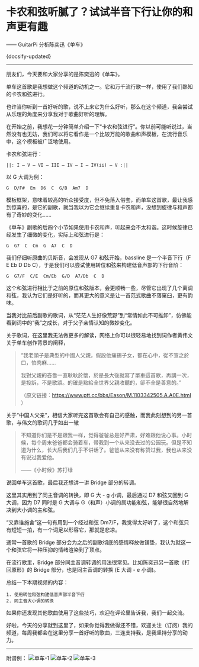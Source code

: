 # 卡农和弦听腻了？试试半音下行让你的和声更有趣

—— GuitarPi 分析陈奕迅《单车》

{docsify-updated}

---

朋友们，今天要和大家分享的是陈奕迅的《单车》。

单车这首歌是我想做这个频道的动机之一。它和万千流行歌一样，使用了我们熟知的卡农和弦进行。

也许当你听到一首好听的歌，说不上来它为什么好听，那么在这个频道，我会尝试从乐理的角度来分享我对于歌曲好听的理解。

在开始之前，我想花一分钟简单介绍一下“卡农和弦进行”。你以前可能听说过，当然没有也无妨，我们可以将它看作是一个比较万能的歌曲和声模板，在流行音乐中，这个模板被广泛地使用。

卡农和弦进行：

```
||: I – V – VI – III – IV – I – IV(ii) – V :||

```

以 G 大调为例：

```
G  D/F#  Em  D6  C  G/B  Am7  D
```

模板框架，意味着较高的听众接受度，但不免落入俗套，而单车这首歌，最让我感到惊喜的，是它的副歌，就当我以为它会继续重复卡农和声，没想到旋律与和声都有了奇妙的变化……

《单车》副歌的后四个小节如果使用卡农和声，听起来会不太和谐。这时候旋律已经发生了细微的变化，实际上和弦进行是：

```
G  G7  C  Cm  G  A7  C  D
```

我们仔细听原曲的贝斯音，会发现从 G7 和弦开始，bassline 是一个半音下行（F E Eb D Db C），于是我们可以尝试使用转位和弦来构建低音声部的下行音阶：

```
G  G7/F  C/E  Cm/Eb  G/D  A7/Db  C  D
```

这个和弦进行相比于之前的原位和弦版本，会更顺畅一些，尽管它出现了几个离调和弦，我认为它们是好听的，而其更大的意义是让一首范式歌曲不落窠臼，更有韵味。

当我对比前后副歌的歌词，从“茫茫人生好像荒野”到“常情如此不可推卸”，仿佛能看到词中的“我”之成长，对于父子亲情认知的微妙变化。

关于歌词，在这里我无法做更多的解读，网络上你可以很轻易地找到词作者黄伟文关于单车创作背景的阐释，

> “我老頭子是典型的中國人父親，假設他痛錫子女，都在心中，從不宣之於口，怕肉麻……
>
> 我對父親的吝嗇一直耿耿於懷，於是長大後就寫了單車這首歌，再講一次，是投訴，不是歌頌。的確是點給全世界父親收聽的，卻不全是善意的。”
>
> （原文链接：https://www.ptt.cc/bbs/Eason/M.1103342505.A.A0E.html ）

关于“中国人父亲”，相信大家听完这首歌会有自己的感触，而我此刻想到的另一首歌，与伟文的歌词几乎如出一辙

> 不知道你们是不是跟我一样，觉得爸爸总是好严肃，好难跟他说心事。小时候，每个周末爸爸都会骑着车，带我到一个从来没去过的公园玩。但是不知道为什么，长大后我们几乎不讲话了。爸爸从来没有称赞过我，我也从来没有说过我爱他。
>
> ——《小时候》苏打绿

说回单车这首歌，最后我还想讲一讲 Bridge 部分的转调。

这里其实用到了同主音调的转换，即 G 大 - g 小调，最后通过 D7 和弦又回到 G 大调，因为 D7 同时是 G 大调与 G（和声）小调的属功能和弦，能够很自然地解决到大小调的主和弦。

“又靠谁施舍”这一句有用到一个经过和弦 Dm7/F，我觉得太好听了，这个和弦只有短短一拍，有一个词足以形容它，那就是悲凉。

通常一首歌的 Bridge 部分会为之后的副歌彻底的感情释放做铺垫，我认为就这一个和弦它将一种压抑的情绪渲染到了顶点。

在流行歌里，Bridge 部分同主音调转调的用法很常见。比如陈奕迅另一首歌《打回原形》的 Bridge 部分，也是同主音调的转换 (E 大调 - e 小调)。

总结一下本期视频的内容：

```
1. 使用转位和弦构建低音声部半音下行
2. 同主音大小调的转换
```

如果你还发现其他歌曲使用了这些技巧，欢迎在评论里告诉我，我们一起交流。

好啦，今天的分享就到这里了，如果你觉得我做得还不错，欢迎关注（订阅）我的频道，每周我都会在这里分享一首好听的歌曲，三连支持我，是我坚持分享的动力。

---

附谱例：
![单车-1](https://ae01.alicdn.com/kf/Hdcfce099b68d491e8c150e9a24241a0a1.jpg)
![单车-2](https://ae01.alicdn.com/kf/H0dd5c746914a4de9a10cb94fe479a68dG.jpg)
![单车-3](https://ae01.alicdn.com/kf/H0a57a500ca18468e9bc1e35a7d8e3deds.jpg)
